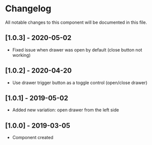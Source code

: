 # Changelog
All notable changes to this component will be documented in this file.

## [1.0.3] - 2020-05-02
- Fixed issue when drawer was open by default (close button not working)

## [1.0.2] - 2020-04-20
- Use drawer trigger button as a toggle control (open/close drawer)

## [1.0.1] - 2019-05-02
- Added new variation: open drawer from the left side

## [1.0.0] - 2019-03-05
- Component created
